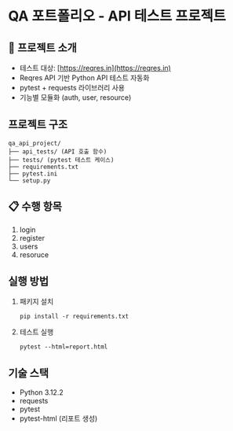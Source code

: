 # QA 포트폴리오 - API 테스트 프로젝트

## 📌 프로젝트 소개
- 테스트 대상: [https://reqres.in](https://reqres.in)
- Reqres API 기반 Python API 테스트 자동화
- pytest + requests 라이브러리 사용
- 기능별 모듈화 (auth, user, resource)

## 프로젝트 구조
```
qa_api_project/
├── api_tests/ (API 호출 함수)
├── tests/ (pytest 테스트 케이스)
├── requirements.txt
├── pytest.ini
└── setup.py
```

## 📋 수행 항목
1. login
2. register
3. users
4. resoruce

## 실행 방법
1. 패키지 설치
    ```
    pip install -r requirements.txt
    ```
2. 테스트 실행
    ```
    pytest --html=report.html
    ```
    
## 기술 스택
- Python 3.12.2
- requests
- pytest
- pytest-html (리포트 생성)

